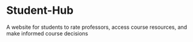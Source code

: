 # Student-Hub
A website for students to rate professors, access course resources, and make informed course decisions
